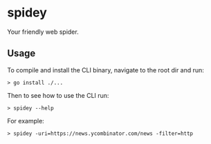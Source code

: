 # spidey

Your friendly web spider.

## Usage

To compile and install the CLI binary, navigate to the root dir and run:

```
> go install ./...
```

Then to see how to use the CLI run:

```
> spidey --help
```

For example:

```
> spidey -uri=https://news.ycombinator.com/news -filter=http
```
